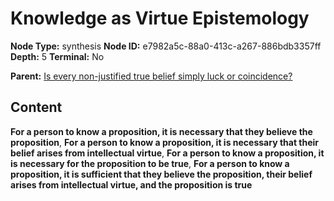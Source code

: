 # Knowledge as Virtue Epistemology

**Node Type:** synthesis
**Node ID:** e7982a5c-88a0-413c-a267-886bdb3357ff
**Depth:** 5
**Terminal:** No

**Parent:** [Is every non-justified true belief simply luck or coincidence?](is-every-non-justified-true-belief-simply-luck-or-coincidence-antithesis-b5171b85-5f42-4594-8362-6d5817208b8d.md)

## Content

**For a person to know a proposition, it is necessary that they believe the proposition**, **For a person to know a proposition, it is necessary that their belief arises from intellectual virtue**, **For a person to know a proposition, it is necessary for the proposition to be true**, **For a person to know a proposition, it is sufficient that they believe the proposition, their belief arises from intellectual virtue, and the proposition is true**
